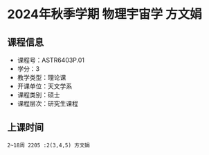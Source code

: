 # 2024年秋季学期 物理宇宙学 方文娟






## 课程信息

- 课程号：ASTR6403P.01
- 学分：3
- 教学类型：理论课
- 开课单位：天文学系
- 课程类别：硕士
- 课程层次：研究生课程

## 上课时间

```
2~18周 2205 :2(3,4,5) 方文娟
```

